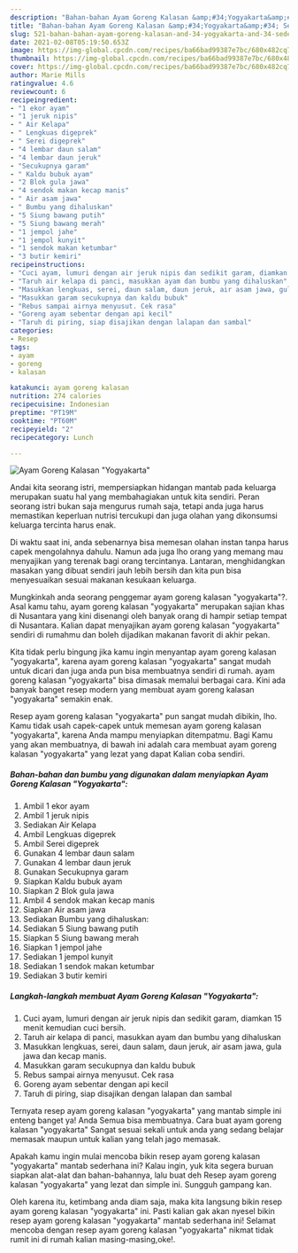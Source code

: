 ```yaml
---
description: "Bahan-bahan Ayam Goreng Kalasan &amp;#34;Yogyakarta&amp;#34; Sederhana Untuk Jualan"
title: "Bahan-bahan Ayam Goreng Kalasan &amp;#34;Yogyakarta&amp;#34; Sederhana Untuk Jualan"
slug: 521-bahan-bahan-ayam-goreng-kalasan-and-34-yogyakarta-and-34-sederhana-untuk-jualan
date: 2021-02-08T05:19:50.653Z
image: https://img-global.cpcdn.com/recipes/ba66bad99387e7bc/680x482cq70/ayam-goreng-kalasan-yogyakarta-foto-resep-utama.jpg
thumbnail: https://img-global.cpcdn.com/recipes/ba66bad99387e7bc/680x482cq70/ayam-goreng-kalasan-yogyakarta-foto-resep-utama.jpg
cover: https://img-global.cpcdn.com/recipes/ba66bad99387e7bc/680x482cq70/ayam-goreng-kalasan-yogyakarta-foto-resep-utama.jpg
author: Marie Mills
ratingvalue: 4.6
reviewcount: 6
recipeingredient:
- "1 ekor ayam"
- "1 jeruk nipis"
- " Air Kelapa"
- " Lengkuas digeprek"
- " Serei digeprek"
- "4 lembar daun salam"
- "4 lembar daun jeruk"
- "Secukupnya garam"
- " Kaldu bubuk ayam"
- "2 Blok gula jawa"
- "4 sendok makan kecap manis"
- " Air asam jawa"
- " Bumbu yang dihaluskan"
- "5 Siung bawang putih"
- "5 Siung bawang merah"
- "1 jempol jahe"
- "1 jempol kunyit"
- "1 sendok makan ketumbar"
- "3 butir kemiri"
recipeinstructions:
- "Cuci ayam, lumuri dengan air jeruk nipis dan sedikit garam, diamkan 15 menit kemudian cuci bersih."
- "Taruh air kelapa di panci, masukkan ayam dan bumbu yang dihaluskan"
- "Masukkan lengkuas, serei, daun salam, daun jeruk, air asam jawa, gula jawa dan kecap manis."
- "Masukkan garam secukupnya dan kaldu bubuk"
- "Rebus sampai airnya menyusut. Cek rasa"
- "Goreng ayam sebentar dengan api kecil"
- "Taruh di piring, siap disajikan dengan lalapan dan sambal"
categories:
- Resep
tags:
- ayam
- goreng
- kalasan

katakunci: ayam goreng kalasan 
nutrition: 274 calories
recipecuisine: Indonesian
preptime: "PT19M"
cooktime: "PT60M"
recipeyield: "2"
recipecategory: Lunch

---
```



![Ayam Goreng Kalasan &#34;Yogyakarta&#34;](https://img-global.cpcdn.com/recipes/ba66bad99387e7bc/680x482cq70/ayam-goreng-kalasan-yogyakarta-foto-resep-utama.jpg)

Andai kita seorang istri, mempersiapkan hidangan mantab pada keluarga merupakan suatu hal yang membahagiakan untuk kita sendiri. Peran seorang istri bukan saja mengurus rumah saja, tetapi anda juga harus memastikan keperluan nutrisi tercukupi dan juga olahan yang dikonsumsi keluarga tercinta harus enak.

Di waktu  saat ini, anda sebenarnya bisa memesan olahan instan tanpa harus capek mengolahnya dahulu. Namun ada juga lho orang yang memang mau menyajikan yang terenak bagi orang tercintanya. Lantaran, menghidangkan masakan yang dibuat sendiri jauh lebih bersih dan kita pun bisa menyesuaikan sesuai makanan kesukaan keluarga. 



Mungkinkah anda seorang penggemar ayam goreng kalasan &#34;yogyakarta&#34;?. Asal kamu tahu, ayam goreng kalasan &#34;yogyakarta&#34; merupakan sajian khas di Nusantara yang kini disenangi oleh banyak orang di hampir setiap tempat di Nusantara. Kalian dapat menyajikan ayam goreng kalasan &#34;yogyakarta&#34; sendiri di rumahmu dan boleh dijadikan makanan favorit di akhir pekan.

Kita tidak perlu bingung jika kamu ingin menyantap ayam goreng kalasan &#34;yogyakarta&#34;, karena ayam goreng kalasan &#34;yogyakarta&#34; sangat mudah untuk dicari dan juga anda pun bisa membuatnya sendiri di rumah. ayam goreng kalasan &#34;yogyakarta&#34; bisa dimasak memalui berbagai cara. Kini ada banyak banget resep modern yang membuat ayam goreng kalasan &#34;yogyakarta&#34; semakin enak.

Resep ayam goreng kalasan &#34;yogyakarta&#34; pun sangat mudah dibikin, lho. Kamu tidak usah capek-capek untuk memesan ayam goreng kalasan &#34;yogyakarta&#34;, karena Anda mampu menyiapkan ditempatmu. Bagi Kamu yang akan membuatnya, di bawah ini adalah cara membuat ayam goreng kalasan &#34;yogyakarta&#34; yang lezat yang dapat Kalian coba sendiri.

<!--inarticleads1-->

##### Bahan-bahan dan bumbu yang digunakan dalam menyiapkan Ayam Goreng Kalasan &#34;Yogyakarta&#34;:

1. Ambil 1 ekor ayam
1. Ambil 1 jeruk nipis
1. Sediakan  Air Kelapa
1. Ambil  Lengkuas digeprek
1. Ambil  Serei digeprek
1. Gunakan 4 lembar daun salam
1. Gunakan 4 lembar daun jeruk
1. Gunakan Secukupnya garam
1. Siapkan  Kaldu bubuk ayam
1. Siapkan 2 Blok gula jawa
1. Ambil 4 sendok makan kecap manis
1. Siapkan  Air asam jawa
1. Sediakan  Bumbu yang dihaluskan:
1. Sediakan 5 Siung bawang putih
1. Siapkan 5 Siung bawang merah
1. Siapkan 1 jempol jahe
1. Sediakan 1 jempol kunyit
1. Sediakan 1 sendok makan ketumbar
1. Sediakan 3 butir kemiri




<!--inarticleads2-->

##### Langkah-langkah membuat Ayam Goreng Kalasan &#34;Yogyakarta&#34;:

1. Cuci ayam, lumuri dengan air jeruk nipis dan sedikit garam, diamkan 15 menit kemudian cuci bersih.
1. Taruh air kelapa di panci, masukkan ayam dan bumbu yang dihaluskan
1. Masukkan lengkuas, serei, daun salam, daun jeruk, air asam jawa, gula jawa dan kecap manis.
1. Masukkan garam secukupnya dan kaldu bubuk
1. Rebus sampai airnya menyusut. Cek rasa
1. Goreng ayam sebentar dengan api kecil
1. Taruh di piring, siap disajikan dengan lalapan dan sambal




Ternyata resep ayam goreng kalasan &#34;yogyakarta&#34; yang mantab simple ini enteng banget ya! Anda Semua bisa membuatnya. Cara buat ayam goreng kalasan &#34;yogyakarta&#34; Sangat sesuai sekali untuk anda yang sedang belajar memasak maupun untuk kalian yang telah jago memasak.

Apakah kamu ingin mulai mencoba bikin resep ayam goreng kalasan &#34;yogyakarta&#34; mantab sederhana ini? Kalau ingin, yuk kita segera buruan siapkan alat-alat dan bahan-bahannya, lalu buat deh Resep ayam goreng kalasan &#34;yogyakarta&#34; yang lezat dan simple ini. Sungguh gampang kan. 

Oleh karena itu, ketimbang anda diam saja, maka kita langsung bikin resep ayam goreng kalasan &#34;yogyakarta&#34; ini. Pasti kalian gak akan nyesel bikin resep ayam goreng kalasan &#34;yogyakarta&#34; mantab sederhana ini! Selamat mencoba dengan resep ayam goreng kalasan &#34;yogyakarta&#34; nikmat tidak rumit ini di rumah kalian masing-masing,oke!.

